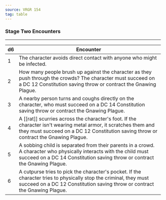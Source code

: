 ```yaml
---
source: VRGR 154
tag: table
---
```


### Stage Two Encounters
---
|d6|Encounter|
|----|------------|
|1|The character avoids direct contact with anyone who might be infected.|
|2|How many people brush up against the character as they push through the crowds? The character must succeed on a DC 12 Constitution saving throw or contract the Gnawing Plague.|
|3|A nearby person turns and coughs directly on the character, who must succeed on a DC 14 Constitution saving throw or contract the Gnawing Plague.|
|4|A [[rat]] scurries across the character's foot. If the character isn't wearing metal armor, it scratches them and they must succeed on a DC 12 Constitution saving throw or contract the Gnawing Plague.|
|5|A sobbing child is separated from their parents in a crowd. A character who physically interacts with the child must succeed on a DC 14 Constitution saving throw or contract the Gnawing Plague.|
|6|A cutpurse tries to pick the character's pocket. If the character tries to physically stop the criminal, they must succeed on a DC 12 Constitution saving throw or contract the Gnawing Plague.|
